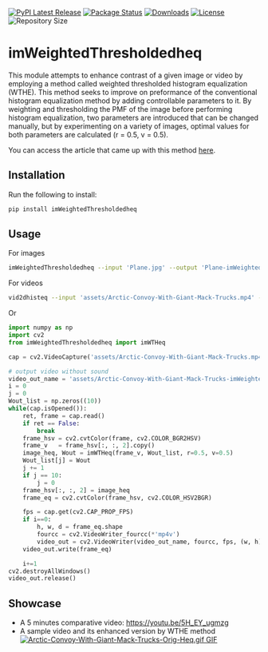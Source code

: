 [![PyPI Latest Release](https://img.shields.io/pypi/v/imWeightedThresholdedheq.svg)](https://pypi.org/project/imWeightedThresholdedheq/)
[![Package Status](https://img.shields.io/pypi/status/imWeightedThresholdedheq.svg)](https://pypi.org/project/imWeightedThresholdedheq/)
[![Downloads](https://pepy.tech/badge/imWeightedThresholdedheq)](https://pepy.tech/project/imWeightedThresholdedheq)
[![License](https://img.shields.io/pypi/l/imWeightedThresholdedheq.svg)](https://github.com/Mamdasn/imWeightedThresholdedheq/blob/main/LICENSE)
![Repository Size](https://img.shields.io/github/languages/code-size/mamdasn/imWeightedThresholdedheq)


# imWeightedThresholdedheq
This module attempts to enhance contrast of a given image or video by employing a method called weighted thresholded histogram equalization (WTHE). This method seeks to improve on preformance of the conventional histogram equalization method by adding controllable parameters to it. By weighting and thresholding the PMF of the image before performing histogram equalization, two parameters are introduced that can be changed manually, but by experimenting on a variety of images, optimal values for both parameters are calculated (r = 0.5, v = 0.5).

You can access the article that came up with this method [here](https://www.researchgate.net/publication/3183125_Ward_RK_Fast_ImageVideo_Contrast_Enhancement_Based_on_Weighted_Thresholded_Histogram_Equalization_IEEE_Trans_Consumer_Electronics_532_757-764).


## Installation

Run the following to install:

```python
pip install imWeightedThresholdedheq
```

## Usage

For images
```Bash
imWeightedThresholdedheq --input 'Plane.jpg' --output 'Plane-imWeightedThresholdedheq.jpg'
```
For videos
```Bash
vid2dhisteq --input 'assets/Arctic-Convoy-With-Giant-Mack-Trucks.mp4' --output 'assets/Arctic-Convoy-With-Giant-Mack-Trucks-imWeightedThresholdedheq.mp4'
```
Or
```Python
import numpy as np
import cv2
from imWeightedThresholdedheq import imWTHeq

cap = cv2.VideoCapture('assets/Arctic-Convoy-With-Giant-Mack-Trucks.mp4')

# output video without sound
video_out_name = 'assets/Arctic-Convoy-With-Giant-Mack-Trucks-imWeightedThresholdedheq.mp4'
i = 0
j = 0
Wout_list = np.zeros((10))
while(cap.isOpened()):
    ret, frame = cap.read()
    if ret == False:
        break
    frame_hsv = cv2.cvtColor(frame, cv2.COLOR_BGR2HSV)
    frame_v   = frame_hsv[:, :, 2].copy()
    image_heq, Wout = imWTHeq(frame_v, Wout_list, r=0.5, v=0.5)
    Wout_list[j] = Wout
    j += 1
    if j == 10:
        j = 0
    frame_hsv[:, :, 2] = image_heq
    frame_eq = cv2.cvtColor(frame_hsv, cv2.COLOR_HSV2BGR)

    fps = cap.get(cv2.CAP_PROP_FPS)
    if i==0:
        h, w, d = frame_eq.shape
        fourcc = cv2.VideoWriter_fourcc(*'mp4v')
        video_out = cv2.VideoWriter(video_out_name, fourcc, fps, (w, h))
    video_out.write(frame_eq)

    i+=1
cv2.destroyAllWindows()
video_out.release()
```


## Showcase
* A 5 minutes comparative video: https://youtu.be/5H_EY_ugmzg
* A sample video and its enhanced version by WTHE method
[![Arctic-Convoy-With-Giant-Mack-Trucks-Orig-Heq.gif GIF](https://raw.githubusercontent.com/Mamdasn/imWeightedThresholdedheq/main/assets/Arctic-Convoy-With-Giant-Mack-Trucks-Orig-Heq.gif "Arctic-Convoy-With-Giant-Mack-Trucks-Orig-Heq.gif GIF")](https://youtu.be/5H_EY_ugmzg)
